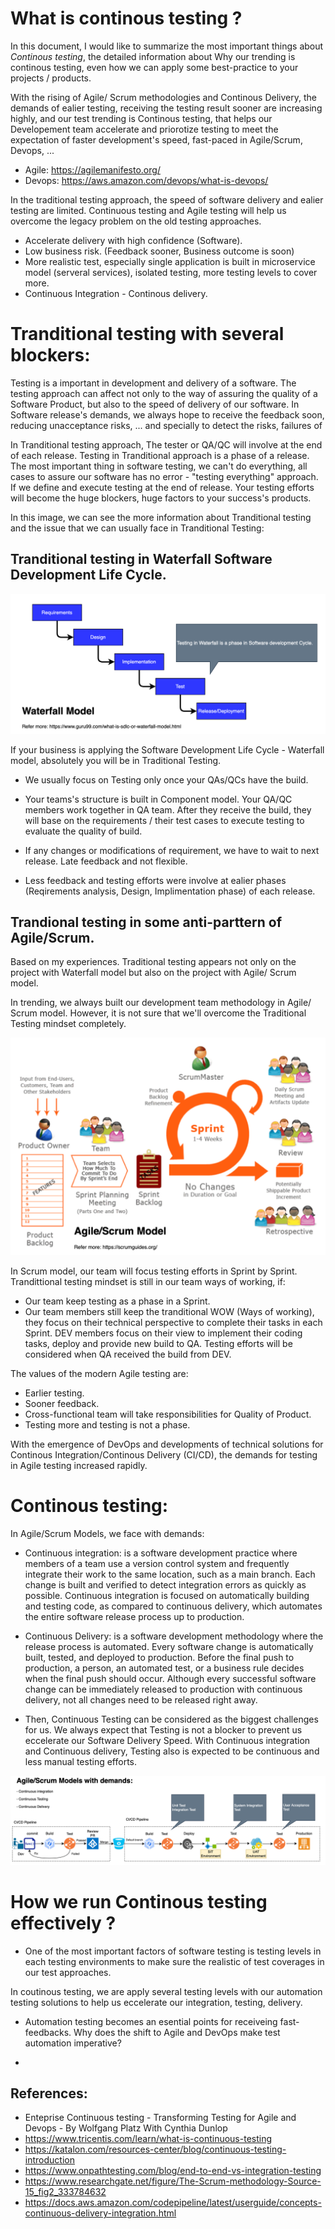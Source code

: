 # What is continous testing ?

In this document, I would like to summarize the most important things about *Continous testing*, the detailed information about Why our trending is continous testing, even how we can apply some best-practice to your projects / products.

With the rising of Agile/ Scrum methodologies and Continous Delivery, the demands of ealier testing, receiving the testing result sooner are increasing highly, and our test trending is Continous testing, that helps our Developement team accelerate and priorotize testing to meet the expectation of faster development's speed, fast-paced in Agile/Scrum, Devops, ...

+ Agile: https://agilemanifesto.org/
+ Devops: https://aws.amazon.com/devops/what-is-devops/

In the traditional testing approach, the speed of software delivery and ealier testing are limited.  Continuous testing and Agile testing will help us overcome the legacy problem on the old testing approaches.

+ Accelerate delivery with high confidence (Software).
+ Low business risk. (Feedback sooner, Business outcome is soon)
+ More realistic test, especially single application is built in microservice model (serveral services), isolated testing, more testing levels to cover more.
+ Continuous Integration - Continous delivery.

# Tranditional testing with several blockers:

Testing is a important in development and delivery of a software. The testing approach can affect not only to the way of assuring the quality of a Software Product, but also to the speed of delivery of our software.
In Software release's demands, we always hope to receive the feedback soon, reducing unacceptance risks, ... and specially to detect the risks, failures of 

In Tranditional testing approach, The tester or QA/QC will involve at the end of each release. Testing in Tranditional approach is a phase of a release. The most important thing in software testing, we can't do everything, all cases to assure our software has no error - "testing everything" approach. If we define and execute testing at the end of release. Your testing efforts will become the huge blockers, huge factors to your success's products.

In this image, we can see the more information about Tranditional testing and the issue that we can usually face in Tranditional Testing:

## Tranditional testing in Waterfall Software Development Life Cycle.

![Waterfall-Model](../images/waterfall_model.png)

If your business is applying the Software Development Life Cycle - Waterfall model, absolutely you will be in Traditional Testing.

+ We usually focus on Testing only once your QAs/QCs have the build.

+ Your teams's structure is built in Component model.
Your QA/QC members work together in QA team. After they receive the build, they will base on the requirements / their test cases to execute testing to evaluate the quality of build.

+ If any changes or modifications of requirement, we have to wait to next release. Late feedback and not flexible.

+ Less feedback and testing efforts were involve at ealier phases (Reqirements analysis, Design, Implimentation phase) of each release.

## Trandional testing in some anti-parttern of Agile/Scrum.

Based on my experiences. Traditional testing appears not only on the project with Waterfall model but also on the project with Agile/ Scrum model.

In trending, we always built our development team methodology in Agile/ Scrum model. However, it is not sure that we'll overcome the Traditional Testing mindset completely.

![Agile-Model](../images/agile_scrum_model.png)

In Scrum model, our team will focus testing efforts in Sprint by Sprint. Trandittional testing mindset is still in our team ways of working, if:
- Our team keep testing as a phase in a Sprint. 
- Our team members still keep the tranditional WOW (Ways of working), they focus on their technical perspective to complete their tasks in each Sprint. DEV members focus on their view to implement their coding tasks, deploy and provide new build to QA. Testing efforts will be considered when QA received the build from DEV.

The values of the modern Agile testing are:
+ Earlier testing.
+ Sooner feedback.
+ Cross-functional team will take responsibilities for Quality of Product.
+ Testing more and testing is not a phase.

With the emergence of DevOps and developments of technical solutions for Continous Integration/Continous Delivery (CI/CD), the demands for testing in Agile testing increased rapidly.

# Continous testing:
In Agile/Scrum Models, we face with demands:

- Continuous integration: is a software development practice where members of a team use a version control system and frequently integrate their work to the same location, such as a main branch. Each change is built and verified to detect integration errors as quickly as possible. Continuous integration is focused on automatically building and testing code, as compared to continuous delivery, which automates the entire software release process up to production.
- Continuous Delivery: is a software development methodology where the release process is automated. Every software change is automatically built, tested, and deployed to production. Before the final push to production, a person, an automated test, or a business rule decides when the final push should occur. Although every successful software change can be immediately released to production with continuous delivery, not all changes need to be released right away.

- Then, Continuous Testing can be considered as the biggest challenges for us. We always expect that Testing is not a blocker to prevent us eccelerate our Software Delivery Speed.
With Continuous integration and Continuous delivery, Testing also is expected to be continuous and less manual testing efforts.

![Continuous-Testing](../images/continuous_testing.png)

# How we run Continous testing effectively ?

- One of the most important factors of software testing is testing levels in each testing environments to make sure the realistic of test coverages in our test approaches.

In coutinous testing, we are apply several testing levels with our automation testing solutions to help us eccelerate our integration, testing, delivery.

- Automation testing becomes an esential points for receiveing fast-feedbacks. Why does the shift to Agile and DevOps make test automation imperative?

- 



## References:
- Enteprise Continuous testing - Transforming Testing for Agile and Devops - By Wolfgang Platz With Cynthia Dunlop
- https://www.tricentis.com/learn/what-is-continuous-testing
- https://katalon.com/resources-center/blog/continuous-testing-introduction
- https://www.onpathtesting.com/blog/end-to-end-vs-integration-testing
- https://www.researchgate.net/figure/The-Scrum-methodology-Source-15_fig2_333784632
- https://docs.aws.amazon.com/codepipeline/latest/userguide/concepts-continuous-delivery-integration.html
